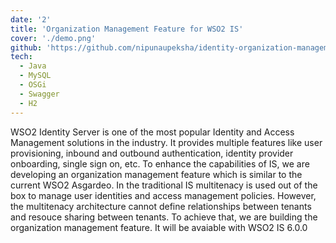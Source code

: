 ```yaml
---
date: '2'
title: 'Organization Management Feature for WSO2 IS'
cover: './demo.png'
github: 'https://github.com/nipunaupeksha/identity-organization-management'
tech:
  - Java
  - MySQL
  - OSGi
  - Swagger
  - H2
---
```


WSO2 Identity Server is one of the most popular Identity and Access Management solutions in the industry. It provides multiple features like user provisioning, inbound and outbound authentication, identity provider onboarding, single sign on, etc. To enhance the capabilities of IS, we are developing an organization management feature which is similar to the current WSO2 Asgardeo. 
In the traditional IS multitenacy is used out of the box to manage user identities and access management policies.
However, the multitenacy architecture cannot define relationships between tenants and resouce sharing between tenants. To achieve that, we are building the organization management feature. It will be avaiable with WSO2 IS 6.0.0